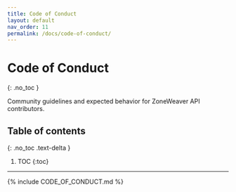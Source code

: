 ```yaml
---
title: Code of Conduct
layout: default
nav_order: 11
permalink: /docs/code-of-conduct/
---
```


# Code of Conduct
{: .no_toc }

Community guidelines and expected behavior for ZoneWeaver API contributors.

## Table of contents
{: .no_toc .text-delta }

1. TOC
{:toc}

---

{% include CODE_OF_CONDUCT.md %}
